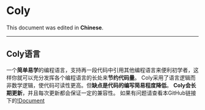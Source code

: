 # Coly

This document was edited in **Chinese**.

---

## Coly语言

一个**简单易学**的编程语言，支持再一段代码中引用其他编程语言来便利初学者，这样你就可以充分发挥各个编程语言的长处来**节约代码量**。
Coly采用了语言逻辑而非数学逻辑，使代码可读性更高。但**缺点是代码的编写简易程度降低**。
**Coly会长期更新**，并且每次更新都会保证一定的兼容性。
如果有问题请查看本GitHub链接下的[!Document](./Document.md)